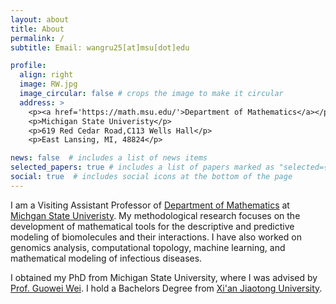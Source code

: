 ```yaml
---
layout: about
title: About
permalink: /
subtitle: Email: wangru25[at]msu[dot]edu 

profile:
  align: right
  image: RW.jpg
  image_circular: false # crops the image to make it circular
  address: >
    <p><a href='https://math.msu.edu/'>Department of Mathematics</a></p>
    <p>Michigan State Univeristy</p>
    <p>619 Red Cedar Road,C113 Wells Hall</p>
    <p>East Lansing, MI, 48824</p>

news: false  # includes a list of news items
selected_papers: true # includes a list of papers marked as "selected={true}"
social: true  # includes social icons at the bottom of the page
---
```

I am a Visiting Assistant Professor of [Department of Mathematics](https://math.msu.edu/) at [Michgan State Univeristy](https://msu.edu/). My methodological research focuses on the development of mathematical tools for the descriptive and predictive modeling of biomolecules and their interactions. I have also worked on genomics analysis, computational topology, machine learning, and mathematical modeling of infectious diseases. 

I obtained my PhD from Michigan State University, where I was advised by [Prof. Guowei Wei](https://users.math.msu.edu/users/weig/). I hold a Bachelors Degree from [Xi'an Jiaotong University](http://en.xjtu.edu.cn/). 
